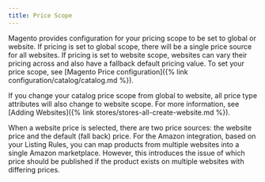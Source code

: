 ```yaml
---
title: Price Scope
---
```



Magento provides configuration for your pricing scope to be set to global or website. If pricing is set to global scope, there will be a single price source for all websites. If pricing is set to website scope, websites can vary their pricing across and also have a fallback default pricing value. To set your price scope, see [Magento Price configuration]({% link configuration/catalog/catalog.md %}).

If you change your catalog price scope from global to website, all price type attributes will also change to website scope. For more information, see [Adding Websites]({% link stores/stores-all-create-website.md %}).

When a website price is selected, there are two price sources: the website price and the default (fall back) price. For the Amazon integration, based on your Listing Rules, you can map products from multiple websites into a single Amazon marketplace. However, this introduces the issue of which price should be published if the product exists on multiple websites with differing prices.
